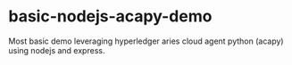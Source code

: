 # basic-nodejs-acapy-demo
Most basic demo leveraging hyperledger aries cloud agent python (acapy) using nodejs and express.
